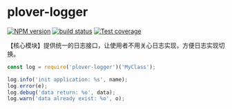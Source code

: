 # plover-logger


[![NPM version][npm-image]][npm-url]
[![build status][travis-image]][travis-url]
[![Test coverage][coveralls-image]][coveralls-url]


【核心模块】提供统一的日志接口，让使用者不用关心日志实现，方便日志实现切换。


```js
const log = require('plover-logger')('MyClass');

log.info('init application: %s', name);
log.error(e);
log.debug('data return: %o', data);
log.warn('data already exist: %o', o);
```


[npm-image]: https://img.shields.io/npm/v/plover-logger.svg?style=flat-square
[npm-url]: https://www.npmjs.com/package/plover-logger
[travis-image]: https://img.shields.io/travis/plover-modules/plover-logger/master.svg?style=flat-square
[travis-url]: https://travis-ci.org/plover-modules/plover-logger
[coveralls-image]: https://img.shields.io/codecov/c/github/plover-modules/plover-logger.svg?style=flat-square
[coveralls-url]: https://codecov.io/github/plover-modules/plover-logger?branch=master
